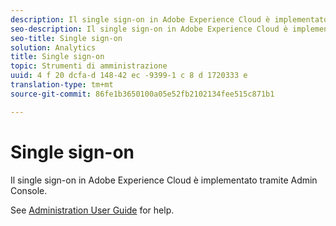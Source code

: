 ```yaml
---
description: Il single sign-on in Adobe Experience Cloud è implementato tramite Admin Console.
seo-description: Il single sign-on in Adobe Experience Cloud è implementato tramite Admin Console.
seo-title: Single sign-on
solution: Analytics
title: Single sign-on
topic: Strumenti di amministrazione
uuid: 4 f 20 dcfa-d 148-42 ec -9399-1 c 8 d 1720333 e
translation-type: tm+mt
source-git-commit: 86fe1b3650100a05e52fb2102134fee515c871b1

---
```



# Single sign-on

Il single sign-on in Adobe Experience Cloud è implementato tramite Admin Console.

See [Administration User Guide](https://helpx.adobe.com/enterprise/managing/user-guide.html) for help.
